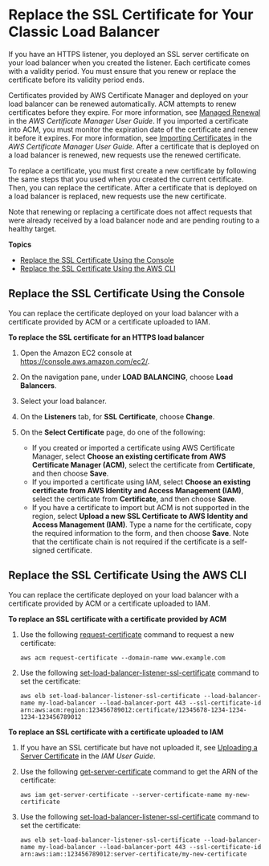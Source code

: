 # Replace the SSL Certificate for Your Classic Load Balancer<a name="elb-update-ssl-cert"></a>

If you have an HTTPS listener, you deployed an SSL server certificate on your load balancer when you created the listener\. Each certificate comes with a validity period\. You must ensure that you renew or replace the certificate before its validity period ends\.

Certificates provided by AWS Certificate Manager and deployed on your load balancer can be renewed automatically\. ACM attempts to renew certificates before they expire\. For more information, see [Managed Renewal](https://docs.aws.amazon.com/acm/latest/userguide/acm-renewal.html) in the *AWS Certificate Manager User Guide*\. If you imported a certificate into ACM, you must monitor the expiration date of the certificate and renew it before it expires\. For more information, see [Importing Certificates](https://docs.aws.amazon.com/acm/latest/userguide/import-certificate.html) in the *AWS Certificate Manager User Guide*\. After a certificate that is deployed on a load balancer is renewed, new requests use the renewed certificate\.

To replace a certificate, you must first create a new certificate by following the same steps that you used when you created the current certificate\. Then, you can replace the certificate\. After a certificate that is deployed on a load balancer is replaced, new requests use the new certificate\.

Note that renewing or replacing a certificate does not affect requests that were already received by a load balancer node and are pending routing to a healthy target\.

**Topics**
+ [Replace the SSL Certificate Using the Console](#us-update-lb-SSLcert-console)
+ [Replace the SSL Certificate Using the AWS CLI](#us-update-lb-SSLcert-cli)

## Replace the SSL Certificate Using the Console<a name="us-update-lb-SSLcert-console"></a>

You can replace the certificate deployed on your load balancer with a certificate provided by ACM or a certificate uploaded to IAM\.

**To replace the SSL certificate for an HTTPS load balancer**

1. Open the Amazon EC2 console at [https://console\.aws\.amazon\.com/ec2/](https://console.aws.amazon.com/ec2/)\.

1. On the navigation pane, under **LOAD BALANCING**, choose **Load Balancers**\.

1. Select your load balancer\.

1. On the **Listeners** tab, for **SSL Certificate**, choose **Change**\.

1. On the **Select Certificate** page, do one of the following:
   + If you created or imported a certificate using AWS Certificate Manager, select **Choose an existing certificate from AWS Certificate Manager \(ACM\)**, select the certificate from **Certificate**, and then choose **Save**\.
   + If you imported a certificate using IAM, select **Choose an existing certificate from AWS Identity and Access Management \(IAM\)**, select the certificate from **Certificate**, and then choose **Save**\.
   + If you have a certificate to import but ACM is not supported in the region, select **Upload a new SSL Certificate to AWS Identity and Access Management \(IAM\)**\. Type a name for the certificate, copy the required information to the form, and then choose **Save**\. Note that the certificate chain is not required if the certificate is a self\-signed certificate\.

## Replace the SSL Certificate Using the AWS CLI<a name="us-update-lb-SSLcert-cli"></a>

You can replace the certificate deployed on your load balancer with a certificate provided by ACM or a certificate uploaded to IAM\.

**To replace an SSL certificate with a certificate provided by ACM**

1. Use the following [request\-certificate](https://docs.aws.amazon.com/cli/latest/reference/acm/request-certificate.html) command to request a new certificate:

   ```
   aws acm request-certificate --domain-name www.example.com
   ```

1. Use the following [set\-load\-balancer\-listener\-ssl\-certificate](https://docs.aws.amazon.com/cli/latest/reference/elb/set-load-balancer-listener-ssl-certificate.html) command to set the certificate:

   ```
   aws elb set-load-balancer-listener-ssl-certificate --load-balancer-name my-load-balancer --load-balancer-port 443 --ssl-certificate-id arn:aws:acm:region:123456789012:certificate/12345678-1234-1234-1234-123456789012
   ```

**To replace an SSL certificate with a certificate uploaded to IAM**

1. If you have an SSL certificate but have not uploaded it, see [Uploading a Server Certificate](https://docs.aws.amazon.com/IAM/latest/UserGuide/id_credentials_server-certs.html#upload-server-certificate) in the *IAM User Guide*\.

1. Use the following [get\-server\-certificate](https://docs.aws.amazon.com/cli/latest/reference/iam/get-server-certificate.html) command to get the ARN of the certificate:

   ```
   aws iam get-server-certificate --server-certificate-name my-new-certificate
   ```

1. Use the following [set\-load\-balancer\-listener\-ssl\-certificate](https://docs.aws.amazon.com/cli/latest/reference/elb/set-load-balancer-listener-ssl-certificate.html) command to set the certificate:

   ```
   aws elb set-load-balancer-listener-ssl-certificate --load-balancer-name my-load-balancer --load-balancer-port 443 --ssl-certificate-id arn:aws:iam::123456789012:server-certificate/my-new-certificate
   ```